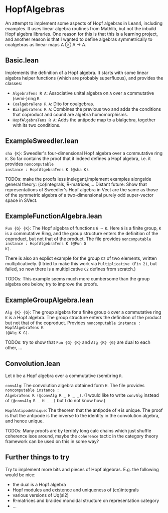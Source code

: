 # HopfAlgebras
An attempt to implement some aspects of Hopf algebras in Lean4, including examples. It uses linear algebra routines from Mathlib, but not the inbuild Hopf algebra libraries. One reason for this is that this is a learning project, and another reason is that I wanted to define algebras symmetrically to coalgebras as linear maps A ⊗ A → A. 

## Basic.lean

Implements the definition of a Hopf algebra. It starts with some linear algebra helper functions (which are probably superfluous), and provides the classes:
- `AlgebraTens R A`: Associative unital algebra on `A` over a commutative (semi-)ring `R`.
- `CoalgebraTens R A`: Dito for coalgebras.
- `BialgebraTens R A`: Combines the previous two and adds the conditions that coproduct and counit are algebra homomorphisms.
- `HopfAlgebraTens R A`: Adds the antipode map to a bialgebra, together with its two conditions.

## ExampleSweedler.lean

`sha {K}`: Sweedler's four-dimensional Hopf algebra over a commutative ring `K`. So far contains the proof that it indeed defines a Hopf algebra, i.e. it provides <code>noncomputable instance : HopfAlgebraTens K (@sha K)</code>.

TODOs: make the proofs less inelegant,implement examples alongside general theory: (co)integrals, R-matrices,... Distant future: Show that representations of Sweedler's Hopf algebra in Vect are the same as those of the symmetric algebra of a two-dimensional purely odd super-vector space in SVect.

## ExampleFunctionAlgebra.lean

`Fun {G} {K}`: The Hopf algebra of functions `G → K`. 
Here `G` is a finite group, `K` is a commutative Ring, and the group structure enters the definition of the coproduct, but not that of the product. The file provides <code>noncomputable instance : HopfAlgebraTens K (@Fun G K)</code>.

There is also an explict example for the group `C2` of two elements, written multiplicatively. (I tried to make this work via `Multiplicative (Fin 2)`, but failed, so now there is a multiplicative `C2` defines from scratch.)

TODOs: This example seems much more cumbersome than the group algebra one below, try to improve the proofs.

## ExampleGroupAlgebra.lean

`Alg {K} {G}`: The group algebra for a finite group `G` over a commutative ring `K` is a Hopf algebra. The group structure enters the definition of the product but not that of the coproduct. Provides <code>noncomputable instance : HopfAlgebraTens K (@Alg K G)</code>.

TODOs: try to show that `Fun {G} {K}` and `Alg {K} {G}` are dual to each other, ...

## Convolution.lean

Let `H` be a Hopf algebra over a commutative (semi)ring `R`.

`convAlg`: The convolution algebra obtained form `H`. The file provides <code>noncomputable instance : AlgebraTens R (@convAlg R _ H _ _)</code>. (I would like to write `convAlg` instead of `(@convAlg R _ H _ _)` but I do not know how.)

`HopfAntipodeUnique`: The theorem that the antipode of `H` is unique. The proof is that the antipode is the inverse to the identity in the convolution algebra, and hence unique.

TODOs: Many proofs are by terribly long calc chains which just shuffle coherence isos around, maybe the `coherence` tactic in the category theory framework can be used on this in some way?

## Further things to try

Try to implement more bits and pieces of Hopf algebras. E.g. the following would be nice: 
- the dual is a Hopf algebra
- Hopf modules and existence and uniqueness of (co)integrals
- various versions of Uq(sl2)
- R-matrices and braided monoidal structure on representation category
- ...